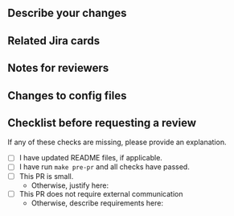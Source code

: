 ## Describe your changes

## Related Jira cards

## Notes for reviewers

## Changes to config files

## Checklist before requesting a review
If any of these checks are missing, please provide an explanation.

- [ ] I have updated README files, if applicable.
- [ ] I have run `make pre-pr` and all checks have passed.
- [ ] This PR is small.
    - Otherwise, justify here:
- [ ] This PR does not require external communication
    - Otherwise, describe requirements here:
